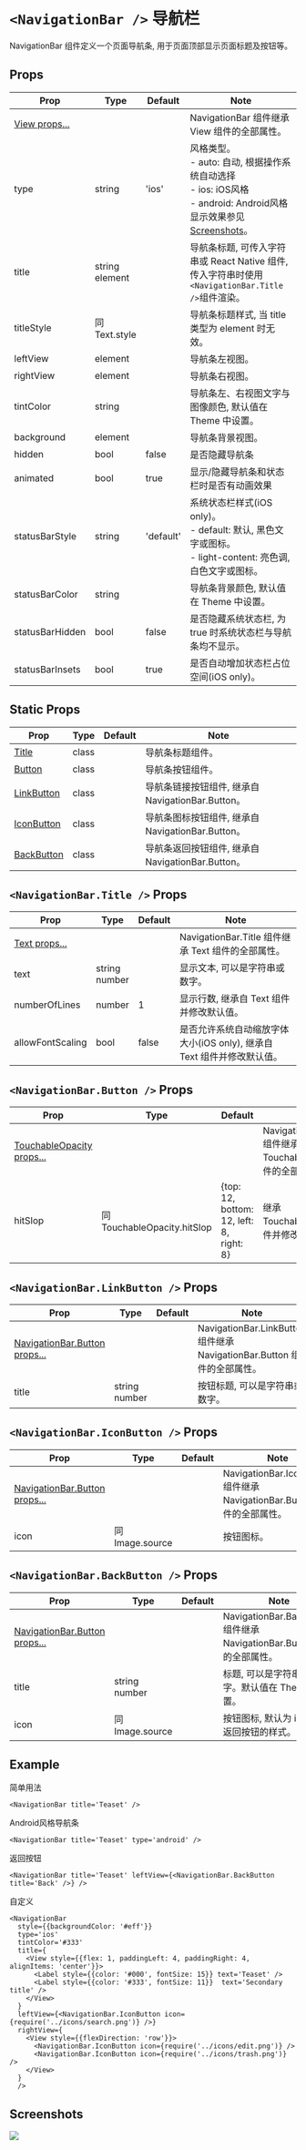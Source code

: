 # `<NavigationBar />` 导航栏
NavigationBar 组件定义一个页面导航条, 用于页面顶部显示页面标题及按钮等。

## Props
| Prop | Type | Default | Note |
|---|---|---|---|
| [View props...](https://facebook.github.io/react-native/docs/view.html) |  |  | NavigationBar 组件继承 View 组件的全部属性。
| type | string | 'ios' | 风格类型。<br/>- auto: 自动, 根据操作系统自动选择<br/>- ios: iOS风格<br/>- android: Android风格<br/>显示效果参见[Screenshots](#screenshots)。
| title | string<br/>element |  | 导航条标题, 可传入字符串或 React Native 组件, 传入字符串时使用`<NavigationBar.Title />`组件渲染。
| titleStyle | 同Text.style |  | 导航条标题样式, 当 title 类型为 element 时无效。
| leftView | element |  | 导航条左视图。
| rightView | element |  | 导航条右视图。
| tintColor | string |  | 导航条左、右视图文字与图像颜色, 默认值在 Theme 中设置。
| background | element |  | 导航条背景视图。
| hidden | bool | false | 是否隐藏导航条
| animated | bool | true | 显示/隐藏导航条和状态栏时是否有动画效果
| statusBarStyle | string | 'default' | 系统状态栏样式(iOS only)。<br/>- default: 默认, 黑色文字或图标。<br/>- light-content: 亮色调, 白色文字或图标。
| statusBarColor | string |  | 导航条背景颜色, 默认值在 Theme 中设置。
| statusBarHidden | bool | false | 是否隐藏系统状态栏, 为 true 时系统状态栏与导航条均不显示。
| statusBarInsets | bool | true | 是否自动增加状态栏占位空间(iOS only)。

<!--
## Events
None.

## Methods
None.
-->

## Static Props
| Prop | Type | Default | Note |
|---|---|---|---|
| [Title](#navigationbartitle--props) | class |  | 导航条标题组件。
| [Button](#navigationbarbutton--props) | class |  | 导航条按钮组件。
| [LinkButton](#navigationbarlinkbutton--props) | class |  | 导航条链接按钮组件, 继承自 NavigationBar.Button。
| [IconButton](#navigationbariconbutton--props) | class |  | 导航条图标按钮组件, 继承自 NavigationBar.Button。
| [BackButton](#navigationbarbackbutton--props) | class |  | 导航条返回按钮组件, 继承自 NavigationBar.Button。

<!--
## Static Methods
None.
-->

## `<NavigationBar.Title />` Props
| Prop | Type | Default | Note |
|---|---|---|---|
| [Text props...](https://facebook.github.io/react-native/docs/text.html) |  |  | NavigationBar.Title 组件继承 Text 组件的全部属性。
| text | string<br/>number |  | 显示文本, 可以是字符串或数字。
| numberOfLines | number | 1 | 显示行数, 继承自 Text 组件并修改默认值。
| allowFontScaling | bool | false | 是否允许系统自动缩放字体大小(iOS only), 继承自 Text 组件并修改默认值。

## `<NavigationBar.Button />` Props
| Prop | Type | Default | Note |
|---|---|---|---|
| [TouchableOpacity props...](https://facebook.github.io/react-native/docs/touchableopacity.html) |  |  | NavigationBar.Button 组件继承 TouchableOpacity 组件的全部属性。
| hitSlop | 同TouchableOpacity.hitSlop | {top: 12, bottom: 12, left: 8, right: 8} | 继承 TouchableOpacity 组件并修改默认值。

## `<NavigationBar.LinkButton />` Props
| Prop | Type | Default | Note |
|---|---|---|---|
| [NavigationBar.Button props...](#navigationbarbutton--props) |  |  | NavigationBar.LinkButton 组件继承 NavigationBar.Button 组件的全部属性。
| title | string<br/>number |  | 按钮标题, 可以是字符串或数字。

## `<NavigationBar.IconButton />` Props
| Prop | Type | Default | Note |
|---|---|---|---|
| [NavigationBar.Button props...](#navigationbarbutton--props) |  |  | NavigationBar.IconButton 组件继承 NavigationBar.Button 组件的全部属性。
| icon | 同Image.source |  | 按钮图标。

## `<NavigationBar.BackButton />` Props
| Prop | Type | Default | Note |
|---|---|---|---|
| [NavigationBar.Button props...](#navigationbarbutton--props) |  |  | NavigationBar.BackButton 组件继承 NavigationBar.Button 组件的全部属性。
| title | string<br/>number |  | 标题, 可以是字符串或数字。默认值在 Theme 中设置。
| icon | 同Image.source |  | 按钮图标, 默认为 iOS 系统返回按钮的样式。

## Example
简单用法
```
<NavigationBar title='Teaset' />
```

Android风格导航条
```
<NavigationBar title='Teaset' type='android' />
```

返回按钮
```
<NavigationBar title='Teaset' leftView={<NavigationBar.BackButton title='Back' />} />
```

自定义
```
<NavigationBar
  style={{backgroundColor: '#eff'}}
  type='ios'
  tintColor='#333'
  title={
    <View style={{flex: 1, paddingLeft: 4, paddingRight: 4, alignItems: 'center'}}>
      <Label style={{color: '#000', fontSize: 15}} text='Teaset' />
      <Label style={{color: '#333', fontSize: 11}}  text='Secondary title' />
    </View>
  }
  leftView={<NavigationBar.IconButton icon={require('../icons/search.png')} />}
  rightView={
    <View style={{flexDirection: 'row'}}>
      <NavigationBar.IconButton icon={require('../icons/edit.png')} />
      <NavigationBar.IconButton icon={require('../icons/trash.png')} />
    </View>
  }
  />
```


## Screenshots
![](https://github.com/rilyu/teaset/blob/master/screenshots/08-NavigationBar.png?raw=true)
